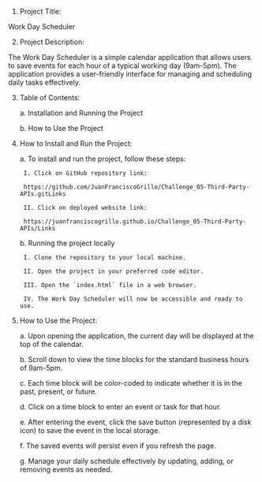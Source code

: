 1. Project Title:

Work Day Scheduler

2. Project Description:

The Work Day Scheduler is a simple calendar application that allows users to save events for each hour of a typical working day (9am-5pm). The application provides a user-friendly interface for managing and scheduling daily tasks effectively.

3. Table of Contents:

	a. Installation and Running the Project

	b. How to Use the Project

4. How to Install and Run the Project:

	a. To install and run the project, follow these steps:

		I. Click on GitHub repository link:

		https://github.com/JuanFranciscoGrillo/Challenge_05-Third-Party-APIs.gitLinks          

		II. Click on deployed website link:

		https://juanfranciscogrillo.github.io/Challenge_05-Third-Party-APIs/Links

	b. Running the project locally

		I. Clone the repository to your local machine.
		
		II. Open the project in your preferred code editor.
		
		III. Open the `index.html` file in a web browser.
		
		IV. The Work Day Scheduler will now be accessible and ready to use.

5. How to Use the Project:

	a. Upon opening the application, the current day will be displayed at the top of the calendar.

	b. Scroll down to view the time blocks for the standard business hours of 9am-5pm.

	c. Each time block will be color-coded to indicate whether it is in the past, present, or future.

	d. Click on a time block to enter an event or task for that hour.

	e. After entering the event, click the save button (represented by a disk icon) to save the event in the local storage.

	f. The saved events will persist even if you refresh the page.

	g. Manage your daily schedule effectively by updating, adding, or removing events as needed.

